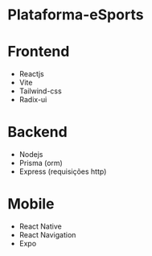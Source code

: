 # Plataforma-eSports

# Frontend

- Reactjs
- Vite
- Tailwind-css
- Radix-ui

# Backend

- Nodejs
- Prisma (orm)
- Express (requisições http)

# Mobile

- React Native
- React Navigation
- Expo
